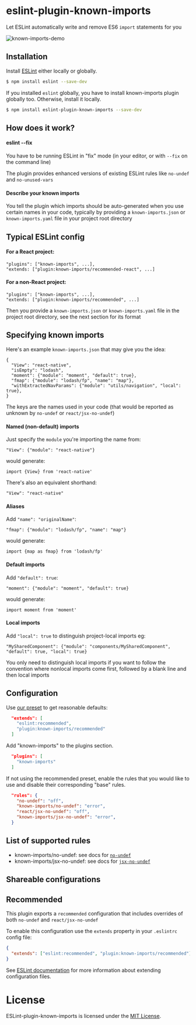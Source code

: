 eslint-plugin-known-imports
===========================

Let ESLint automatically write and remove ES6 `import` statements for you

![known-imports-demo](https://user-images.githubusercontent.com/440230/44939205-6bf56280-ad51-11e8-880a-95fa2c94c824.gif)

## Installation

Install [ESLint](https://www.github.com/eslint/eslint) either locally or globally.

```sh
$ npm install eslint --save-dev
```

If you installed `eslint` globally, you have to install known-imports plugin globally too. Otherwise, install it locally.

```sh
$ npm install eslint-plugin-known-imports --save-dev
```

## How does it work?

#### eslint --fix
You have to be running ESLint in "fix" mode (in your editor, or with `--fix` on the command line)

The plugin provides enhanced versions of existing ESLint rules like `no-undef` and `no-unused-vars`
#### Describe your known imports
You tell the plugin which imports should be auto-generated when you use certain names in your code, typically by providing a `known-imports.json` or `known-imports.yaml` file in your project root directory

## Typical ESLint config
#### For a React project:
```
"plugins": ["known-imports", ...],
"extends: ["plugin:known-imports/recommended-react", ...]
```
#### For a non-React project:
```
"plugins": ["known-imports", ...],
"extends: ["plugin:known-imports/recommended", ...]
```
Then you provide a `known-imports.json` or `known-imports.yaml` file in the project root directory, see the next section for its format
## Specifying known imports
Here's an example `known-imports.json` that may give you the idea:
```
{
  "View": "react-native",
  "isEmpty": "lodash",
  "moment": {"module": "moment", "default": true},
  "fmap": {"module": "lodash/fp", "name": "map"},
  "withExtractedNavParams": {"module": "utils/navigation", "local": true},
}
```

The keys are the names used in your code (that would be reported as unknown by `no-undef` or `react/jsx-no-undef`)

#### Named (non-default) imports
Just specify the `module` you're importing the name from:
```
"View": {"module": "react-native"}
```
would generate:
```
import {View} from 'react-native'
```
There's also an equivalent shorthand:
```
"View": "react-native"
```
#### Aliases
Add `"name": "originalName"`:
```
"fmap": {"module": "lodash/fp", "name": "map"}
```
would generate:
```
import {map as fmap} from 'lodash/fp'
```
#### Default imports
Add `"default": true`:
```
"moment": {"module": "moment", "default": true}
```
would generate:
```
import moment from 'moment'
```
#### Local imports
Add `"local": true` to distinguish project-local imports eg:
```
"MySharedComponent": {"module": "components/MySharedComponent", "default": true, "local": true}
```
You only need to distinguish local imports if you want to follow the convention where nonlocal imports come first, followed by a blank line and then local imports

## Configuration

Use [our preset](#recommended) to get reasonable defaults:

```json
  "extends": [
    "eslint:recommended",
    "plugin:known-imports/recommended"
  ]
```

Add "known-imports" to the plugins section.

```json
  "plugins": [
    "known-imports"
  ]
```

If not using the recommended preset, enable the rules that you would like to use and disable their corresponding "base" rules.

```json
  "rules": {
    "no-undef": "off",
    "known-imports/no-undef": "error",
    "react/jsx-no-undef": "off",
    "known-imports/jsx-no-undef": "error",
  }
```

## List of supported rules

* known-imports/no-undef: see docs for [`no-undef`](https://eslint.org/docs/rules/no-undef)
* known-imports/jsx-no-undef: see docs for [`jsx-no-undef`](https://github.com/yannickcr/eslint-plugin-react/blob/master/docs/rules/jsx-no-undef.md)

## Shareable configurations

## Recommended

This plugin exports a `recommended` configuration that includes overrides of both `no-undef` and `react/jsx-no-undef`

To enable this configuration use the `extends` property in your `.eslintrc` config file:

```json
{
  "extends": ["eslint:recommended", "plugin:known-imports/recommended"]
}
```

See [ESLint documentation](http://eslint.org/docs/user-guide/configuring#extending-configuration-files) for more information about extending configuration files.

# License

ESLint-plugin-known-imports is licensed under the [MIT License](http://www.opensource.org/licenses/mit-license.php).
